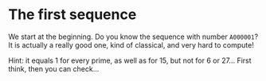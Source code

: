 # The first sequence

We start at the beginning. Do you know the sequence with number ``A000001``? It is actually a really good one, kind of classical, and very hard to compute! 

Hint: it equals 1 for every prime, as well as for 15, but not for 6 or 27... First think, then you can check...